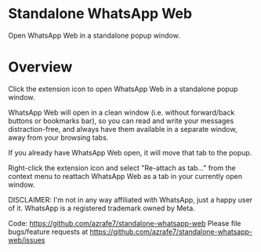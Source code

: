 # Standalone WhatsApp Web
Open WhatsApp Web in a standalone popup window.

# Overview
Click the extension icon to open WhatsApp Web in a standalone popup window.

WhatsApp Web will open in a clean window (i.e. without forward/back buttons or bookmarks bar), 
so you can read and write your messages distraction-free, 
and always have them available in a separate window, away from your browsing tabs.

If you already have WhatsApp Web open, it will move that tab to the popup.

Right-click the extension icon and select "Re-attach as tab..." from the context menu to reattach WhatsApp Web as a tab in your currently open window.


DISCLAIMER: I'm not in any way affiliated with WhatsApp, just a happy user of it.
WhatsApp is a registered trademark owned by Meta.


Code: https://github.com/azrafe7/standalone-whatsapp-web
Please file bugs/feature requests at https://github.com/azrafe7/standalone-whatsapp-web/issues
